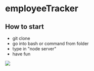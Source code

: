 # employeeTracker

## How to start

* git clone
* go into bash or command from folder
* type in "node server"
* have fun
             


![](employeeTracker.gif)
